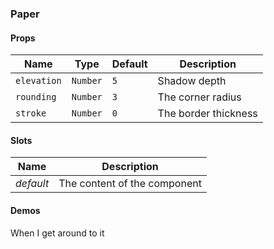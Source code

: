### Paper

#### Props

| Name        | Type     | Default | Description          |
| ----------- | -------- | ------- | -------------------- |
| `elevation` | `Number` | `5`     | Shadow depth         |
| `rounding`  | `Number` | `3`     | The corner radius    |
| `stroke`    | `Number` | `0`     | The border thickness |

#### Slots

| Name      | Description                  |
| --------- | ---------------------------- |
| _default_ | The content of the component |

#### Demos

When I get around to it
